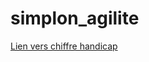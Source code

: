 # simplon_agilite

[Lien vers chiffre handicap](https://webzine.okeenea.com/handicap-chiffres-actualites/)
